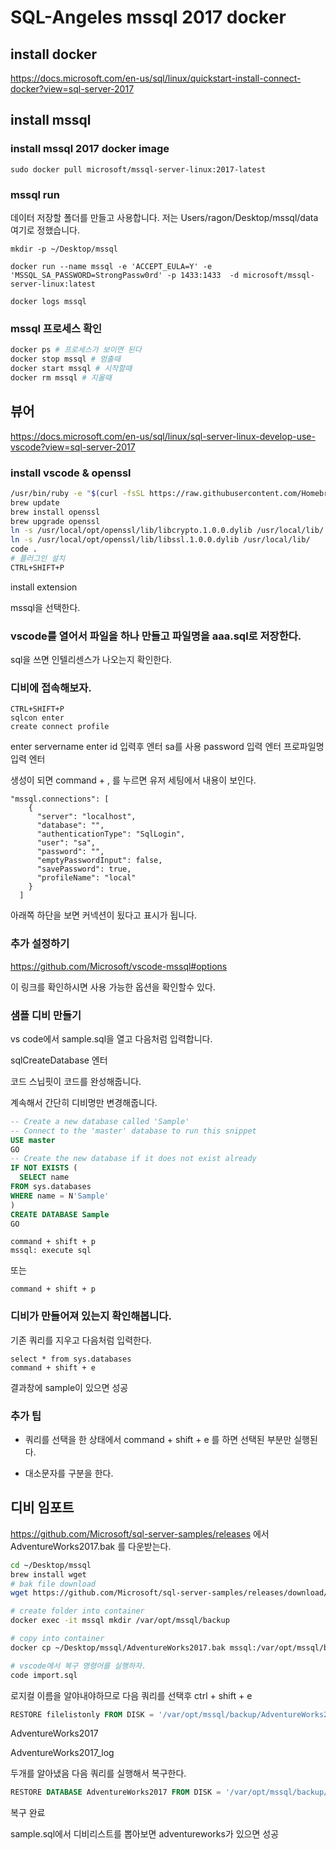 # SQL-Angeles mssql 2017 docker

## install docker

https://docs.microsoft.com/en-us/sql/linux/quickstart-install-connect-docker?view=sql-server-2017

## install mssql 

### install mssql 2017 docker image
```
sudo docker pull microsoft/mssql-server-linux:2017-latest
```

### mssql run
데이터 저장할 폴더를 만들고 사용합니다. 저는 Users/ragon/Desktop/mssql/data 여기로 정했습니다.

```
mkdir -p ~/Desktop/mssql

docker run --name mssql -e 'ACCEPT_EULA=Y' -e 'MSSQL_SA_PASSWORD=StrongPassw0rd' -p 1433:1433  -d microsoft/mssql-server-linux:latest

docker logs mssql
```

### mssql 프로세스 확인
```bash
docker ps # 프로세스가 보이면 된다
docker stop mssql # 멈출때
docker start mssql # 시작할때
docker rm mssql # 지울때 
```

## 뷰어 

https://docs.microsoft.com/en-us/sql/linux/sql-server-linux-develop-use-vscode?view=sql-server-2017

### install vscode & openssl

```bash
/usr/bin/ruby -e "$(curl -fsSL https://raw.githubusercontent.com/Homebrew/install/master/install)"
brew update
brew install openssl
brew upgrade openssl
ln -s /usr/local/opt/openssl/lib/libcrypto.1.0.0.dylib /usr/local/lib/
ln -s /usr/local/opt/openssl/lib/libssl.1.0.0.dylib /usr/local/lib/
code .
# 플러그인 설치
CTRL+SHIFT+P
```

install extension

mssql을 선택한다.

### vscode를 열어서 파일을 하나 만들고 파일명을 aaa.sql로 저장한다.

sql을 쓰면 인텔리센스가 나오는지 확인한다.

### 디비에 접속해보자.

```
CTRL+SHIFT+P
sqlcon enter
create connect profile
```
enter
servername enter
id 입력후 엔터 sa를 사용
password 입력 엔터 
프로파일명 입력 엔터 

생성이 되면 command + , 를 누르면 유저 세팅에서 내용이 보인다. 

```
"mssql.connections": [
    {
      "server": "localhost",
      "database": "",
      "authenticationType": "SqlLogin",
      "user": "sa",
      "password": "",
      "emptyPasswordInput": false,
      "savePassword": true,
      "profileName": "local"
    }
  ]
```

아래쪽 하단을 보면 커넥션이 됬다고 표시가 됩니다.

### 추가 설정하기 
<https://github.com/Microsoft/vscode-mssql#options>

이 링크를 확인하시면 사용 가능한 옵션을 확인할수 있다. 

### 샘플 디비 만들기 

vs code에서 sample.sql을 열고 다음처럼 입력합니다.

sqlCreateDatabase 엔터 

코드 스닙핏이 코드를 완성해줍니다. 

계속해서 간단히 디비명만 변경해줍니다.

```sql
-- Create a new database called 'Sample'
-- Connect to the 'master' database to run this snippet
USE master
GO
-- Create the new database if it does not exist already
IF NOT EXISTS (
  SELECT name
FROM sys.databases
WHERE name = N'Sample'
)
CREATE DATABASE Sample
GO
```

```
command + shift + p 
mssql: execute sql 
```
또는 
```
command + shift + p 
```


### 디비가 만들어져 있는지 확인해봅니다.

기존 쿼리를 지우고 다음처럼 입력한다.
```
select * from sys.databases 
command + shift + e
```

결과창에 sample이 있으면 성공 

### 추가 팁

* 쿼리를 선택을 한 상태에서 command + shift + e 를 하면 선택된 부분만 실행된다.

* 대소문자를 구분을 한다.

## 디비 임포트 
https://github.com/Microsoft/sql-server-samples/releases 에서 AdventureWorks2017.bak 를 다운받는다.

```bash
cd ~/Desktop/mssql
brew install wget
# bak file download
wget https://github.com/Microsoft/sql-server-samples/releases/download/adventureworks/AdventureWorks2017.bak

# create folder into container
docker exec -it mssql mkdir /var/opt/mssql/backup 

# copy into container
docker cp ~/Desktop/mssql/AdventureWorks2017.bak mssql:/var/opt/mssql/backup/AdventureWorks2017.bak

# vscode에서 복구 명령어를 실행하자.
code import.sql
```

로지컬 이름을 알야내야하므로 다음 쿼리를 선택후 ctrl + shift + e 
```sql
RESTORE filelistonly FROM DISK = '/var/opt/mssql/backup/AdventureWorks2017.bak'
```

AdventureWorks2017

AdventureWorks2017_log

두개를 알아냈음  다음 쿼리를 실행해서 복구한다. 

```sql
RESTORE DATABASE AdventureWorks2017 FROM DISK = '/var/opt/mssql/backup/AdventureWorks2017.bak' WITH MOVE 'AdventureWorks2017' TO '/var/opt/mssql/backup/AdventureWorks2017.mdf', MOVE 'AdventureWorks2017_Log' TO '/var/opt/mssql/backup/AdventureWorks2017.ldf', REPLACE
```

복구 완료 

sample.sql에서 디비리스트를 뽑아보면 adventureworks가 있으면 성공 


